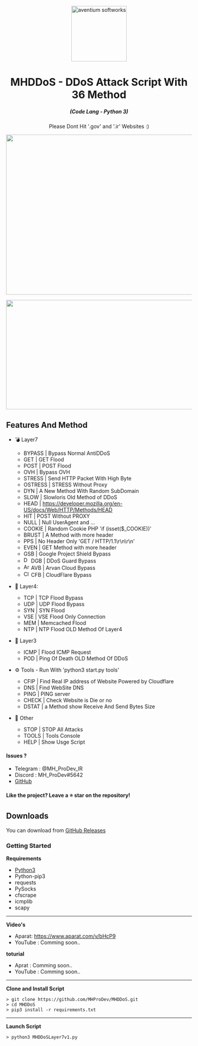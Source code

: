 <p align="center"><img src="./screenshot/logo.ico" width="150px" height="150px" alt="aventium softworks"></p>

<h1 align="center">MHDDoS - DDoS Attack Script With 36 Method</h1>

<em><h5 align="center">(Code Lang - Python 3)</h5></em>


<p align="center">Please Dont Hit '.gov'  and '.ir' Websites :)</p>

<p align="center"><img src="https://i.imgur.com/aNrHJcA.png" width="1078" height="433" alt="POWER"></p>
<p align="center"><img src="https://i.imgur.com/ueDhdte.png" width="1078" height="296" alt="SCRIPT"></p>

## Features And Method

 * 💣 Layer7
   * BYPASS |  Bypass Normal AntiDDoS
   * GET | GET Flood
   * POST | POST Flood
   * OVH | Bypass OVH
   * STRESS | Send HTTP Packet With High Byte 
   * OSTRESS | STRESS Without Proxy
   * DYN | A New Method With Random SubDomain
   * SLOW | Slowloris Old Method of DDoS
   * HEAD | https://developer.mozilla.org/en-US/docs/Web/HTTP/Methods/HEAD
   * HIT | POST Without PROXY
   * NULL | Null UserAgent and ...
   * COOKIE | Random Cookie PHP 'if (isset($_COOKIE))'
   * BRUST | A Method with more header
   * PPS | No Header Only 'GET / HTTP/1.1\r\n\r\n'
   * EVEN | GET Method with more header
   * GSB | Google Project Shield Bypass
   * <img src="https://seeklogo.com/images/D/ddos-guard-logo-CFEFCA409C-seeklogo.com.png" width="16" height="16" alt="DDoSGuard"> DGB | DDoS Guard Bypass
   * <img src="https://i.imgur.com/bGL8qfw.png" width="16" height="16" alt="ArvanCloud"> AVB | Arvan Cloud Bypass
   * <img src="https://techcrunch.com/wp-content/uploads/2019/06/J2LlHqT3qJl0bG9Alpgc-1-730x438.png?w=730" width="16" height="16" alt="CloudFlare"> CFB | CloudFlare Bypass

* 🧨 Layer4: 
  * TCP | TCP Flood Bypass
  * UDP | UDP Flood Bypass
  * SYN | SYN Flood
  * VSE | VSE Flood Only Connection
  * MEM | Memcached Flood
  * NTP | NTP Flood OLD Method Of Layer4

* 🏹 Layer3
  * ICMP | Flood ICMP Request
  * POD | Ping Of Death OLD Method Of DDoS

* ⚙️ Tools - Run With 'python3 start.py tools'
  * CFIP | Find Real IP address of Website Powered by Cloudflare
  * DNS | Find WebSite DNS
  * PING | PING server
  * CHECK | Check Website is Die or no
  * DSTAT | a Method show Receive And Send Bytes Size

* 🎩 Other
  * STOP | STOP All Attacks
  * TOOLS | Tools Console
  * HELP | Show Usge Script

#### Issues ? 
 * Telegram : @MH_ProDev_IR
 * Discord : MH_ProDev#5642
 * [GitHub][github]
#### Like the project? Leave a ⭐ star on the repository!

## Downloads

You can download from [GitHub Releases](https://github.com/MHProDev/MHDDoS/releases)

### Getting Started

**Requirements**

* [Python3][python3]
* Python-pip3
* requests
* PySocks
* cfscrape
* icmplib
* scapy
---

**Video's**

* Aparat: https://www.aparat.com/v/bHcP9
* YouTube : Comming soon..

**toturial**

* Aprat : Comming soon..
* YouTube : Comming soon..

---

**Clone and Install Script**

```console
> git clone https://github.com/MHProDev/MHDDoS.git
> cd MHDDoS
> pip3 install -r requirements.txt
```

---

**Launch Script**

```console
> python3 MHDDoSLayer7v1.py
```

[python3]: https://python.org 'Python3'
[github]: https://github.com/MHProDev/MHDDoS/issues 'GitHub'

